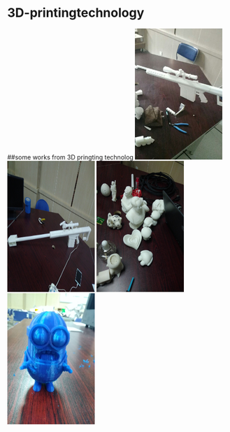 # 3D-printingtechnology
##some works from 3D pringting technolog
<img src="https://github.com/code-killerr/3D-printingtechnology/blob/master/1.jpg" width="200px" height = "300px">
<img src="https://github.com/code-killerr/3D-printingtechnology/blob/master/2.jpg" width="200px" height = "300px">
<img src="https://github.com/code-killerr/3D-printingtechnology/blob/master/3.jpg" width="200px" height = "300px">
<img src="https://github.com/code-killerr/3D-printingtechnology/blob/master/4.jpg" width="200px" height = "300px">
